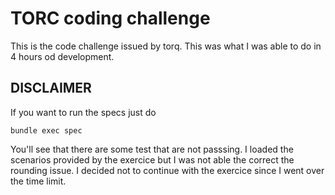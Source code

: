 # TORC coding challenge

This is the code challenge issued by torq. This was what I was able to do in 4 hours od development.

## DISCLAIMER

If you want to run the specs just do

`bundle exec spec`

You'll see that there are some test that are not passsing. I loaded the scenarios provided by the exercice but I was not able the correct the rounding issue. I decided not to continue with the exercice since I went over the time limit.